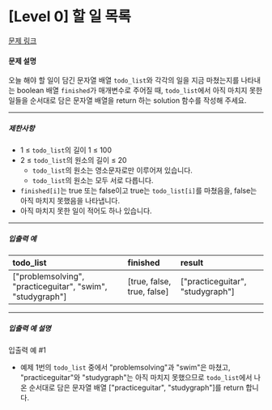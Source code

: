# [Level 0] 할 일 목록

[문제 링크](https://school.programmers.co.kr/learn/courses/30/lessons/181885)

#### 문제 설명

오늘 해야 할 일이 담긴 문자열 배열 ```todo_list```와 각각의 일을 지금 마쳤는지를 나타내는 boolean 배열 ```finished```가 매개변수로 주어질 때, ```todo_list```에서 아직 마치지 못한 일들을 순서대로 담은 문자열 배열을 return 하는 solution 함수를 작성해 주세요.

---

##### 제한사항
- 1 ≤ ```todo_list```의 길이 1 ≤ 100
- 2 ≤ ```todo_list```의 원소의 길이 ≤ 20
  - ```todo_list```의 원소는 영소문자로만 이루어져 있습니다.
  - ```todo_list```의 원소는 모두 서로 다릅니다.
- ```finished[i]```는 true 또는 false이고 true는 ```todo_list[i]```를 마쳤음을, false는 아직 마치지 못했음을 나타냅니다.
- 아직 마치지 못한 일이 적어도 하나 있습니다.

---

##### 입출력 예

|todo_list|finished|result|
|:---|:---|:---|
|["problemsolving", "practiceguitar", "swim", "studygraph"]|[true, false, true, false]|["practiceguitar", "studygraph"]|

---

##### 입출력 예 설명

입출력 예 #1

- 예제 1번의 ```todo_list``` 중에서 "problemsolving"과 "swim"은 마쳤고, "practiceguitar"와 "studygraph"는 아직 마치지 못했으므로 ```todo_list```에서 나온 순서대로 담은 문자열 배열 ["practiceguitar", "studygraph"]를 return 합니다.
